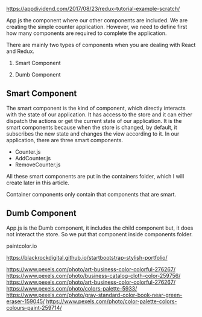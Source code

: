 https://appdividend.com/2017/08/23/redux-tutorial-example-scratch/

App.js the component where our other components are included. We are creating the simple counter application. However, we need to define first how many components are required to complete the application.

There are mainly two types of components when you are dealing with React and Redux.

1. Smart Component

2. Dumb Component

## Smart Component
The smart component is the kind of component, which directly interacts with the state of our application. It has access to the store and it can either dispatch the actions or get the current state of our application. It is the smart components because when the store is changed, by default, it subscribes the new state and changes the view according to it. In our application, there are three smart components.

* Counter.js
* AddCounter.js
* RemoveCounter.js

All these smart components are put in the containers folder, which I will create later in this article.

Container components only contain that components that are smart.

## Dumb Component
App.js is the Dumb component, it includes the child component but, it does not interact the store. So we put that component inside components folder.

paintcolor.io


https://blackrockdigital.github.io/startbootstrap-stylish-portfolio/

https://www.pexels.com/photo/art-business-color-colorful-276267/
https://www.pexels.com/photo/business-catalog-cloth-color-259756/
https://www.pexels.com/photo/art-business-color-colorful-276267/
https://www.pexels.com/photo/colors-palette-5933/
https://www.pexels.com/photo/gray-standard-color-book-near-green-eraser-159045/
https://www.pexels.com/photo/color-palette-colors-colours-paint-259714/
